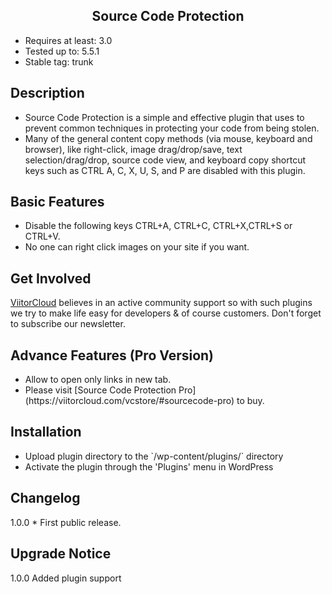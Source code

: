 <h2 align="center">Source Code Protection</h2>
<ul>
<li>Requires at least: 3.0</li>
<li>Tested up to: 5.5.1</li>
<li>Stable tag: trunk</li>
</ul>

## Description 

<ul>
<li>Source Code Protection is a simple and effective plugin that uses to prevent common techniques in protecting your code from being stolen.</li>

<li>Many of the general content copy methods (via mouse, keyboard and browser), like right-click, image drag/drop/save, text selection/drag/drop, source code view, 
and keyboard copy shortcut keys such as CTRL A, C, X, U, S, and P are disabled with this plugin.</li>
</ul>

## Basic Features 
<ul>
<li>Disable the following keys  CTRL+A, CTRL+C, CTRL+X,CTRL+S or CTRL+V.</li>
<li>No one can right click images on your site if you want.</li>
</ul>

## Get Involved 

  [ViitorCloud](https://viitorcloud.com/) believes in an active community support so with such plugins we try to make life easy for developers & of course customers. Don't forget to subscribe our newsletter.
 
## Advance Features (Pro Version)
<ul>
<li>Allow to open only links in new tab.</li>
<li>Please visit [Source Code Protection Pro](https://viitorcloud.com/vcstore/#sourcecode-pro) to buy.</li>
</ul>
 
## Installation 

<ul>
<li> Upload plugin directory to the `/wp-content/plugins/` directory</li>
<li> Activate the plugin through the 'Plugins' menu in WordPress</li>
</ul>

## Changelog 

1.0.0  * First public release.

## Upgrade Notice 

1.0.0 Added plugin support
